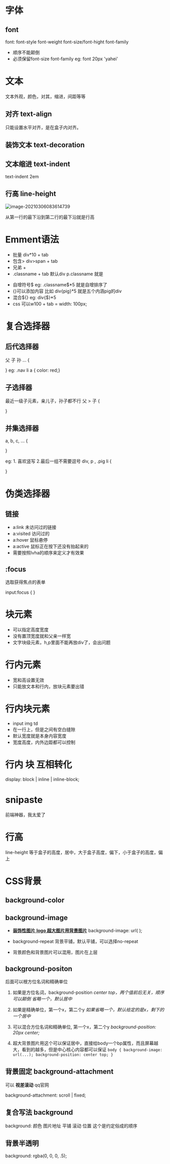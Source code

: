 # 字体

## font

font: font-style font-weight font-size/font-hight font-family

+ 顺序不能颠倒
+ 必须保留font-size font-family  eg: font 20px 'yahei'

# 文本

文本外观，颜色，对其，缩进，间距等等

## 对齐 text-align

只能设置水平对齐，是在盒子内对齐。

## 装饰文本 text-decoration

## 文本缩进 text-indent

text-indent  2em

## 行高 line-height

![image-20210306083614739](https://ebcode.oss-cn-shanghai.aliyuncs.com/img/image-20210306083614739.png)

从第一行的最下沿到第二行的最下沿就是行高

# Emment语法

+ 批量 div*10 + tab
+ 包含> div>span + tab
+ 兄弟 + 
+ .classname + tab 默认div  p.classname 就是<p class='classname'> </p>
+ 自增符号$  eg: .classname$*5 就是自增排序了
+  {}可以添加内容 比如 div{pig}*5 就是五个内涵pig的div  
+ 混合${} eg: div{$}*5
+ css 可以w100 + tab = width: 100px;

 

# 复合选择器

## 后代选择器

 父 子 孙 ... {

}
eg: .nav li a { color:  red;}

## 子选择器

最近一级子元素，亲儿子，孙子都不行
父 > 子 {

 }

## 并集选择器

a, b, c, ... {

}

eg:  1. 喜欢竖写 2.最后一组不需要逗号 
div, 
p , 
.pig li {

}

# 伪类选择器

## 链接

+ a:link 未访问过的链接
+ a:visited 访问过的
+ a:hover 鼠标悬停
+ a:active 鼠标正在按下还没有抬起来的   
+ 需要按照lvha的顺序来定义才有效果

## :focus

选取获得焦点的表单

input:focus {
}

# 块元素

+ 可以指定高度宽度
+ 没有置顶宽度就和父亲一样宽
+ 文字块级元素，h,p里面不能再放div了，会出问题

# 行内元素

+ 宽和高设置无效
+ 只能放文本和行内，放块元素要出错

# 行内块元素

+ input img td
+ 在一行上，但是之间有空白缝隙
+ 默认宽度就是本身内容宽度
+ 宽度高度，内外边距都可以控制

# 行内 块 互相转化

display: block | inline | inline-block;

# snipaste

前端神器，我太爱了

# 行高

line-height 等于盒子的高度，居中，大于盒子高度，偏下，小于盒子的高度，偏上

# CSS背景

## background-color

## background-image

+ <u>**装饰性图片** **logo 超大图片用背景图片**</u>
  background-image: url( );

+ background-repeat 背景平铺，默认平铺，可以选择no-repeat

+ 背景颜色和背景图片可以混用，图片在上层

## **background-positon** 

后面可以根方位名词和精确单位

  1. 如果是方位名词，background-position *center top，两个值前后无关，顺序可以颠倒*
     *省略一个，默认居中*
  2. 如果是精确单位，第一个x，第二个y
     *如果省略一个，默认给定的是x，剩下的一个居中*
  3. 可以混合方位名词和精确单位, 第一个x，第二个y
     *background-position: 20px center;*

4. 超大背景图片用这个可以保证居中，直接给body一个bp属性，而且屏幕越大，看到的越多，但是中心核心内容都可以保证
   `body {
      background-image: url(...);
      background-position: center top;
   }`

## 背景固定 background-attachment

可以 **视差滚动** qq官网

background-attachment: scroll | fixed;

## 复合写法 background

background: 颜色 图片地址 平铺 滚动 位置
这个是约定俗成的顺序 

## 背景半透明

background: rgba(0, 0, 0, .5);